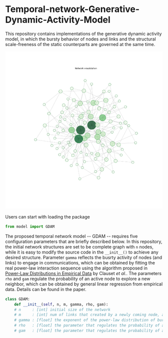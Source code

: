 # Temporal-network-Generative-Dynamic-Activity-Model
This repository contains implementations of the generative dynamic activity model, in which the bursty behavior of nodes and links and the structural scale-freeness of the static counterparts are governed at the same time. 

![image](https://github.com/Guyu98/Temporal-network-Generative-Dynamic-Activity-Model/blob/main/pic/aggregated%20static%20network.png)

Users can start with loading the package
```python
from model import GDAM
```

The proposed temporal network model -- GDAM -- requires five configuration parameters that are briefly described below. In this repository, the initial network structures are set to be complete graph with `n` nodes, while it is easy to modify the source code in the `__init__()` to achieve any desired structure. Parameter `gamma` reflects the busrty activity of nodes (and links) to engage in communications, which can be obtained by fitting the real power-law interaction sequence using the algorithm proposed in [Power-Law Distributions in Empirical Data](https://doi.org/10.1137/070710111) by Clauset *et al.*. The parameters `rho` and `gam` regulate the probability of an active node to explore a new neighbor, which can be obtained by general linear regression from empirical data. Details can be found in the paper.
```python
class GDAM:
    def __init__(self, n, m, gamma, rho, gam):
    # n     : [int] initial size of the network
    # m     : [int] num of links that created by a newly coming node, also the minimum degree of the aggregated network
    # gamma : [float] the exponent of the power-law distribution of bursty node and link activities
    # rho   : [float] the parameter that regulates the probability of an active node to create a new link according to the size of the network
    # gam   : [float] the parameter that regulates the probability of an active node to create a new link according to its own degree
```
